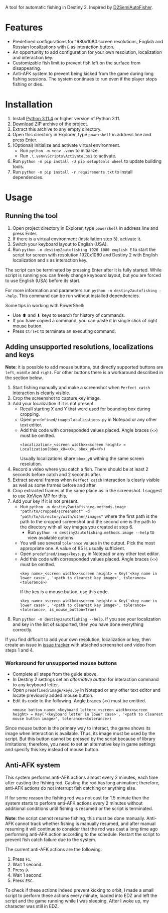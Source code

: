 A tool for automatic fishing in Destiny 2.
Inspired by [D2SemiAutoFisher](https://github.com/Chadhendrixs/D2SemiAutoFisher).

# Features

- Predefined configurations for 1980x1080 screen resolutions,
  English and Russian localizations with `E` as interaction button.
- An opportunity to add configuration for your own resolution, localization and interaction key.
- Customizable fish limit to prevent fish left on the surface from disappearing.
- Anti-AFK system to prevent being kicked from the game during long fishing sessions.
  The system continues to run even if the player stops fishing or dies.

# Installation

1. Install [Python 3.11.4](https://www.python.org/downloads/release/python-3114/)
   or higher version of Python 3.11.
2. [Download](https://github.com/Prometheus3375/destiny2-auto-fishing/archive/refs/heads/main.zip)
   ZIP archive of the project.
3. Extract this archive to any empty directory.
4. Open this directory in Explorer, type `powershell` in address line and press Enter.
5. (Optional) Initialize and activate virtual environment.
    - Run `python -m venv .venv` to initialize.
    - Run `.\.venv\Scripts\Activate.ps1` to activate.
6. Run `python -m pip install -U pip setuptools wheel` to update building tools.
7. Run `python -m pip install -r requirements.txt` to install dependencies.

# Usage

## Running the tool

1. Open project directory in Explorer, type `powershell` in address line and press Enter.
2. If there is a virtual environment (installation step 5), activate it.
3. Switch your keyboard layout to English (USA).
4. Run `python -m destiny2autofishing 1920 1080 english E` to start the script
   for screen with resolution 1920x1080 and Destiny 2
   with English localization and `E` as interaction key.

The script can be terminated by pressing Enter after it is fully started.
While script is running you can freely change keyboard layout,
but you are forced to use English (USA) before its start.

For more information and parameters run `python -m destiny2autofishing --help`.
This command can be run without installed dependencies.

Some tips in working with PowerShell:

- Use ⬆ and ⬇ keys to search for history of commands.
- If you have copied a command, you can paste it in single click of right mouse button.
- Press `Ctrl+C` to terminate an executing command.

## Adding unsupported resolutions, localizations and keys

**Note**: it is possible to add mouse buttons, but directly supported buttons are
`left`, `middle` and `right`. For other buttons there is a workaround described
in the section below.

1. Start fishing manually and make a screenshot when `Perfect catch` interaction is clearly visible.
2. Crop the screenshot to capture key image.
3. Add your localization if it is not present.
    - Recall starting X and Y that were used for bounding box during cropping.
    - Open `predefined/image/localizations.py` in Notepad or any other text editor.
    - Add this code with corresponded values placed. Angle braces (`<>`) must be omitted.
      ```
      <localization>_<screen width>x<screen height> = Localization(bbox_x0=<X>, bbox_y0=<Y>)
      ```
      Usually localizations share `bbox_y0` withing the same screen resolution.
4. Record a video where you catch a fish. There should be at least 2 seconds before catch and
   2 seconds after.
5. Extract several frames when `Perfect catch` interaction is clearly visible as well as some
   frames before and after.
6. Crop extracted frames at the same place as in the screenshot.
   I suggest to use [XnView MP](https://www.xnview.com/en/xnviewmp/) for this.
7. Add your key if it is not present.
    - Run `python -m destiny2autofishing.methods.image "path/to/cropped/screenshot" -d "path/to/directory/with/other/images"`
      where the first path is the path to the cropped screenshot and
      the second one is the path to the directory with all key images you created at step 6.
        - Run `python -m destiny2autofishing.methods.image --help` to view available options.
    - You will see several `tolerance` values in the output. Pick the most appropriate one.
      A value of 85 is usually sufficient.
    - Open `predefined/image/keys.py` in Notepad or any other text editor.
    - Add this code with corresponded values placed. Angle braces (`<>`) must be omitted.
      ```
      <key name>_<screen width>x<screen height> = Key('<key name in lower case>', '<path to clearest key image>', tolerance=<tolerance>)
      ```
      If the key is a mouse button, use this code.
      ```
      <key name>_<screen width>x<screen height> = Key('<key name in lower case>', '<path to clearest key image>', tolerance=<tolerance>, is_mouse_button=True)
      ```
8. Run `python -m destiny2autofishing --help`. If you see your localization and key
   in the list of supported, then you have done everything correctly.

If you find difficult to add your own resolution, localization or key, then create an issue in
[issue tracker](https://github.com/Prometheus3375/destiny2-auto-fishing/issues)
with attached screenshot and video from steps 1 and 4.

### Workaround for unsupported mouse buttons

- Complete all steps from the guide above.
- In Destiny 2 settings set an *alternative button* for interaction command
  to any keyboard letter.
- Open `predefined/image/keys.py` in Notepad or any other text editor and
  locate previously added mouse button.
- Edit its code to the following. Angle braces (`<>`) must be omitted.
  ```
  <mouse button name>_<keyboard letter>_<screen width>x<screen height> = Key('<keyboard letter in lower case>', '<path to clearest mouse button image>', tolerance=<tolerance>)
  ```

Since mouse button is the primary way to interact,
the game shows its image when interaction is available.
Thus, its image must be used by the script. But this button cannot be pressed by the script
because of library limitations; therefore, you need to set an alternative key in
game settings and specify this key instead of mouse button.

## Anti-AFK system

This system performs anti-AFK actions almost every 2 minutes,
each time after casting the fishing rod.
Casting the rod has long animation;
therefore, anti-AFK actions do not interrupt fish catching or anything else.

If for some reason the fishing rod was not cast for 1.5 minute
then the system starts to perform anti-AFK actions every 2 minutes
without additional conditions until fishing is resumed or the script is terminated.

**Note**: the script cannot resume fishing, this must be done manually.
Anti-AFK cannot track whether fishing is manually resumed, and after manual resuming
it will continue to consider that the rod was cast a long time ago
performing anti-AFK action according to the schedule.
Restart the script to prevent fish catch failure due to the system.

The current anti-AFK actions are the following:

1. Press `F1`.
2. Wait 1 second.
3. Press `D`.
4. Wait 1 second.
5. Press `ESC`.

To check if these actions indeed prevent kicking to orbit,
I made a small script to perform these actions every minute,
loaded into EDZ and left the script and the game running while I was sleeping.
After I woke up, my character was still in EDZ.
